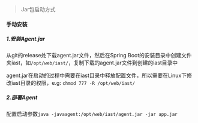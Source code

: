 > Jar包启动方式

#### 手动安装

##### 1.安装Agent.jar

从git的release处下载agent.jar文件，然后在Spring Boot的安装目录中创建文件夹iast，如`/opt/web/iast/`，复制下载的agent.jar文件到创建的iast目录中

agent.jar在启动的过程中需要在iast目录中释放配置文件，所以需要在Linux下修改iast目录的权限，e.g: `chmod 777 -R /opt/web/iast/`

##### 2.部署Agent

配置启动参数`java -javaagent:/opt/web/iast/agent.jar -jar app.jar`
